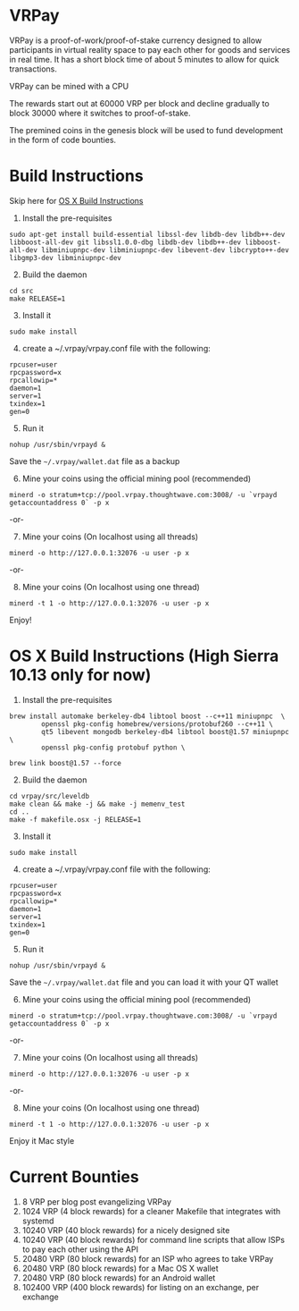# VRPay
VRPay is a proof-of-work/proof-of-stake currency designed to allow participants in virtual reality space to pay each other for goods and services in real time.  It has a short block time of about 5 minutes to allow for quick transactions.

VRPay can be mined with a CPU

The rewards start out at 60000 VRP per block and decline gradually to block 30000 where it switches to proof-of-stake. 

The premined coins in the genesis block will be used to fund development in the
form of code bounties.

# Build Instructions

Skip here for [OS X Build Instructions](#os-x-build-instructions)

1. Install the pre-requisites

```
sudo apt-get install build-essential libssl-dev libdb-dev libdb++-dev libboost-all-dev git libssl1.0.0-dbg libdb-dev libdb++-dev libboost-all-dev libminiupnpc-dev libminiupnpc-dev libevent-dev libcrypto++-dev libgmp3-dev libminiupnpc-dev
```

2. Build the daemon

```
cd src
make RELEASE=1
```

3. Install it

```
sudo make install
``` 

4.  create a ~/.vrpay/vrpay.conf file with the following: 
```
rpcuser=user
rpcpassword=x
rpcallowip=*
daemon=1
server=1
txindex=1
gen=0
```

5. Run it
```
nohup /usr/sbin/vrpayd &
```

Save the ```~/.vrpay/wallet.dat``` file as a backup

6. Mine your coins using the official mining pool (recommended)

```
minerd -o stratum+tcp://pool.vrpay.thoughtwave.com:3008/ -u `vrpayd getaccountaddress 0` -p x
```

-or-

7. Mine your coins (On localhost using all threads)

```
minerd -o http://127.0.0.1:32076 -u user -p x
```

-or-

8. Mine your coins (On localhost using one thread)
```
minerd -t 1 -o http://127.0.0.1:32076 -u user -p x
```

Enjoy!

# OS X Build Instructions (High Sierra 10.13 only for now)

1. Install the pre-requisites

```
brew install automake berkeley-db4 libtool boost --c++11 miniupnpc  \
        openssl pkg-config homebrew/versions/protobuf260 --c++11 \
        qt5 libevent mongodb berkeley-db4 libtool boost@1.57 miniupnpc \
        openssl pkg-config protobuf python \

brew link boost@1.57 --force
```

2. Build the daemon

```
cd vrpay/src/leveldb
make clean && make -j && make -j memenv_test
cd ..
make -f makefile.osx -j RELEASE=1
```

3. Install it
```
sudo make install
```

4.  create a ~/.vrpay/vrpay.conf file with the following: 
```
rpcuser=user
rpcpassword=x
rpcallowip=*
daemon=1
server=1
txindex=1
gen=0
```

5. Run it
```
nohup /usr/sbin/vrpayd &
```

Save the ```~/.vrpay/wallet.dat``` file and you can load it with your QT wallet

6. Mine your coins using the official mining pool (recommended)

```
minerd -o stratum+tcp://pool.vrpay.thoughtwave.com:3008/ -u `vrpayd getaccountaddress 0` -p x
```

-or-

7. Mine your coins (On localhost using all threads)

```
minerd -o http://127.0.0.1:32076 -u user -p x
```

-or-

8. Mine your coins (On localhost using one thread)
```
minerd -t 1 -o http://127.0.0.1:32076 -u user -p x
```

Enjoy it Mac style

# Current Bounties

1. 8 VRP per blog post evangelizing VRPay
2. 1024 VRP (4 block rewards) for a cleaner Makefile that integrates with systemd
3. 10240 VRP (40 block rewards) for a nicely designed site
4. 10240 VRP (40 block rewards) for command line scripts that allow ISPs to pay each other using the API
5. 20480 VRP (80 block rewards) for an ISP who agrees to take VRPay
6. 20480 VRP (80 block rewards) for a Mac OS X wallet
7. 20480 VRP (80 block rewards) for an Android wallet
8. 102400 VRP (400 block rewards) for listing on an exchange, per exchange
